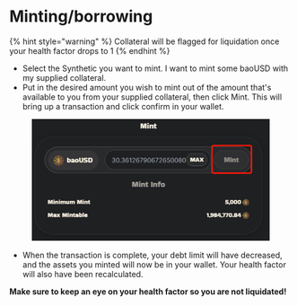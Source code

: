 # Minting/borrowing

{% hint style="warning" %}
Collateral will be flagged for liquidation once your health factor drops to 1
{% endhint %}

* Select the Synthetic you want to mint. I want to mint some baoUSD with my supplied collateral.
* Put in the desired amount you wish to mint out of the amount that's available to you from your supplied collateral, then click Mint. This will bring up a transaction and click confirm in your wallet.

<figure><img src="../../../.gitbook/assets/9d7d64c3538ac9ef8dc76fc9cd3733a7.png" alt=""><figcaption></figcaption></figure>

* When the transaction is complete, your debt limit will have decreased, and the assets you minted will now be in your wallet. Your health factor will also have been recalculated.

**Make sure to keep an eye on your health factor so you are not liquidated!**
